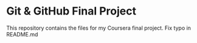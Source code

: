 # Git & GitHub Final Project
This repository contains the files for my Coursera final project.
Fix typo in README.md

